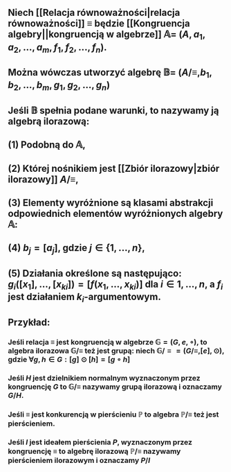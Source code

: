 ## Niech [[Relacja równoważności|relacja równoważności]] $\equiv$ będzie [[Kongruencja algebry||kongruencją w algebrze]] $\mathbb{A}=\:(A, a_1, a_2, ..., a_m,  f_1,  f_2, ..., f_n)$.
## Można wówczas utworzyć algebrę $\mathbb{B}=\:(A/\equiv, b_1, b_2, ..., b_m,  g_1,  g_2, ..., g_n)$
## Jeśli $\mathbb{B}$ spełnia podane warunki, to nazywamy ją **algebrą ilorazową**:
## (1) Podobną do $\mathbb{A}$, 
## (2) Której nośnikiem jest [[Zbiór ilorazowy|zbiór ilorazowy]] $A/\equiv$, 
## (3) Elementy wyróżnione są klasami abstrakcji odpowiednich elementów wyróżnionych algebry $\mathbb{A}$:
## (4) $b_j = [a_j]$, gdzie $j \in \{1,...,n\}$,
## (5) Działania określone są następująco: $g_i([x_1],...,[{x_k}_i]) = [f(x_1,...,{x_k}_i)]$ dla $i \in {1,...,n}$, a $f_i$ jest działaniem $k_i$-argumentowym.

## **Przykład**:
### Jeśli relacja $\equiv$ jest kongruencją w algebrze $\mathbb{G} = (G,e,\circ)$, to algebra ilorazowa $\mathbb{G}/\equiv$ też jest grupą: niech $\mathbb{G}/\equiv = (G/\equiv, [e], \odot)$, gdzie $\forall g,h \in G:[g] \odot [h] = [g \circ h]$
### Jeśli $H$ jest dzielnikiem normalnym wyznaczonym przez kongruencję $G$ to $\mathbb{G}/\equiv$ nazywamy **grupą ilorazową** i oznaczamy $G/H$.
### Jeśli $\equiv$ jest konkurencją w pierścieniu $\mathbb{P}$ to algebra $\mathbb{P}/\equiv$ też  jest pierścieniem. 
### Jeśli $I$ jest ideałem pierścienia $P$, wyznaczonym przez kongruencję $\equiv$ to algebrę ilorazową  $\mathbb{P}/\equiv$ nazywamy **pierścieniem ilorazowym** i oznaczamy $P/I$
